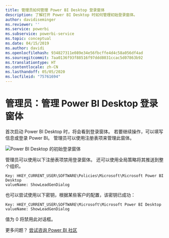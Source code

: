 ```yaml
---
title: 管理员如何管理 Power BI Desktop 登录窗体
description: 了解打开 Power BI Desktop 时如何管理初始登录窗体。
author: davidiseminger
ms.reviewer: ''
ms.service: powerbi
ms.subservice: powerbi-service
ms.topic: conceptual
ms.date: 04/15/2019
ms.author: davidi
ms.openlocfilehash: 934827311e089e34e56fbcffe4d4c58a056df4ad
ms.sourcegitcommit: 7aa0136f93f88516f97ddd8031ccac5d07863b92
ms.translationtype: HT
ms.contentlocale: zh-CN
ms.lasthandoff: 05/05/2020
ms.locfileid: "75761694"
---
```

# <a name="administrators-manage-the-power-bi-desktop-sign-in-form"></a>管理员：管理 Power BI Desktop 登录窗体
首次启动 Power BI Desktop 时，将会看到登录窗体。 若要继续操作，可以填写信息或登录 Power BI。 管理员可以使用注册表项来管理此窗体。 

![Power BI Desktop 的初始登录窗体](media/desktop-admin-sign-in-form/sign-in-form.png)

管理员可以使用以下注册表项禁用登录窗体。 还可以使用全局策略将其推送到整个组织。

```
Key: HKEY_CURRENT_USER\SOFTWARE\Policies\Microsoft\Microsoft Power BI Desktop
valueName: ShowLeadGenDialog
```
也可以尝试使用以下密钥，根据某些客户的配置，该密钥已成功：

```
Key: HKEY_CURRENT_USER\SOFTWARE\Microsoft\Microsoft Power BI Desktop
valueName: ShowLeadGenDialog
```

值为 0 将禁用此对话框。




更多问题？ [尝试咨询 Power BI 社区](https://community.powerbi.com/)

